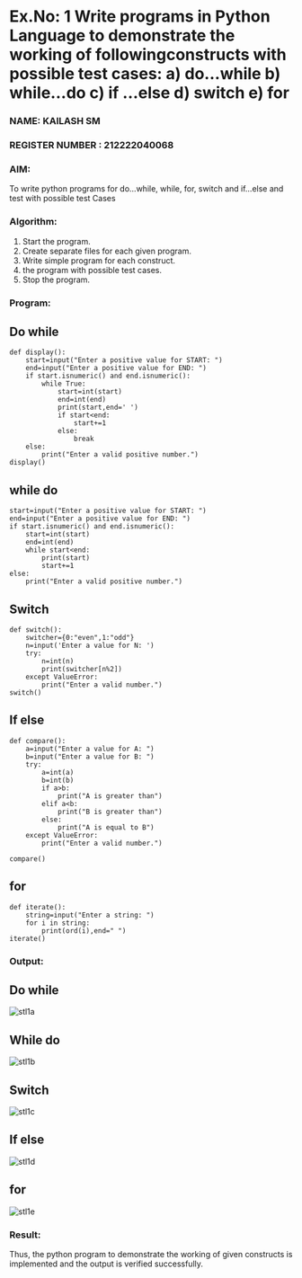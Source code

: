 # Ex.No: 1 Write programs in Python Language to demonstrate the working of followingconstructs with possible test cases: a) do…while b) while…do c) if …else d) switch e) for 

### NAME: KAILASH SM                                                                       
### REGISTER NUMBER : 212222040068

### AIM:  
To write python programs for do…while, while, for, switch and if…else and test with possible test 
Cases 

### Algorithm:
1. Start the program.
2. Create separate files for each given program.
3. Write simple program for each construct.
4.  the program with possible test cases.
5. Stop the program.
### Program:

## Do while
```
def display():
    start=input("Enter a positive value for START: ")
    end=input("Enter a positive value for END: ")
    if start.isnumeric() and end.isnumeric():
        while True:
            start=int(start)
            end=int(end)
            print(start,end=' ')
            if start<end:
                start+=1
            else:
                break
    else:
        print("Enter a valid positive number.")
display()
```

## while do

```
start=input("Enter a positive value for START: ")
end=input("Enter a positive value for END: ")
if start.isnumeric() and end.isnumeric():
    start=int(start)
    end=int(end)
    while start<end:
        print(start)
        start+=1
else:
    print("Enter a valid positive number.")
```

## Switch

```
def switch():
    switcher={0:"even",1:"odd"}
    n=input('Enter a value for N: ')
    try:
        n=int(n)
        print(switcher[n%2])
    except ValueError:
        print("Enter a valid number.")
switch()

```

## If else

```
def compare():
    a=input("Enter a value for A: ")
    b=input("Enter a value for B: ")
    try:
        a=int(a)
        b=int(b)
        if a>b:
            print("A is greater than")
        elif a<b:
            print("B is greater than")
        else:
            print("A is equal to B")
    except ValueError:
        print("Enter a valid number.")

compare()
```

## for

```
def iterate():
    string=input("Enter a string: ") 
    for i in string:
        print(ord(i),end=" ")
iterate()
```

### Output:

## Do while
![stl1a](https://github.com/user-attachments/assets/1828d8ae-c347-4c89-a54e-b4776bd2d18a)


## While do
![stl1b](https://github.com/user-attachments/assets/9fe4feca-5d2a-4feb-9fea-25c0fde87112)


## Switch

![stl1c](https://github.com/user-attachments/assets/b7449049-75b4-4ad7-96eb-9754e3ab44b5)

## If else
  ![stl1d](https://github.com/user-attachments/assets/23e82684-68e4-4a34-b7d7-28fd14bde424)


## for
![stl1e](https://github.com/user-attachments/assets/059fee5a-54e8-4533-b4aa-12bd4a4ae912)



### Result:
Thus, the python program to demonstrate the working of given constructs is implemented and the output is verified successfully.


